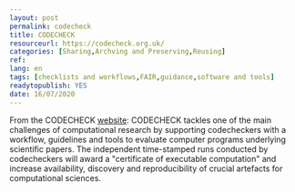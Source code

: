 ```yaml
---
layout: post 
permalink: codecheck
title: CODECHECK
resourceurl: https://codecheck.org.uk/
categories: [Sharing,Archving and Preserving,Reusing]
ref: 
lang: en
tags: [checklists and workflows,FAIR,guidance,software and tools]
readytopublish: YES
date: 16/07/2020
---
```

From the CODECHECK [website](https://codecheck.org.uk/): CODECHECK tackles one of the main challenges of computational research by supporting codecheckers with a workflow, guidelines and tools to evaluate computer programs underlying scientific papers. The independent time-stamped runs conducted by codecheckers will award a "certificate of executable computation" and increase availability, discovery and reproducibility of crucial artefacts for computational sciences.